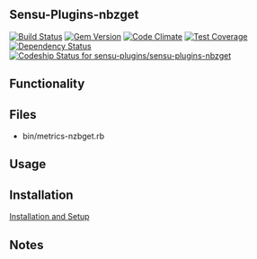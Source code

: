 ## Sensu-Plugins-nbzget

[ ![Build Status](https://travis-ci.org/sensu-plugins/sensu-plugins-nbzget.svg?branch=master)](https://travis-ci.org/sensu-plugins/sensu-plugins-nbzget)
[![Gem Version](https://badge.fury.io/rb/sensu-plugins-nbzget.svg)](http://badge.fury.io/rb/sensu-plugins-nbzget)
[![Code Climate](https://codeclimate.com/github/sensu-plugins/sensu-plugins-nbzget/badges/gpa.svg)](https://codeclimate.com/github/sensu-plugins/sensu-plugins-nbzget)
[![Test Coverage](https://codeclimate.com/github/sensu-plugins/sensu-plugins-nbzget/badges/coverage.svg)](https://codeclimate.com/github/sensu-plugins/sensu-plugins-nbzget)
[![Dependency Status](https://gemnasium.com/sensu-plugins/sensu-plugins-nbzget.svg)](https://gemnasium.com/sensu-plugins/sensu-plugins-nbzget)
[![Codeship Status for sensu-plugins/sensu-plugins-nbzget](https://codeship.com/projects/222e47b0-e95b-0132-4fdd-7e47788fdd48/status?branch=master)](https://codeship.com/projects/82941)

## Functionality

## Files
 * bin/metrics-nzbget.rb

## Usage

## Installation

[Installation and Setup](https://github.com/sensu-plugins/documentation/blob/master/user_docs/installation_instructions.md)

## Notes
